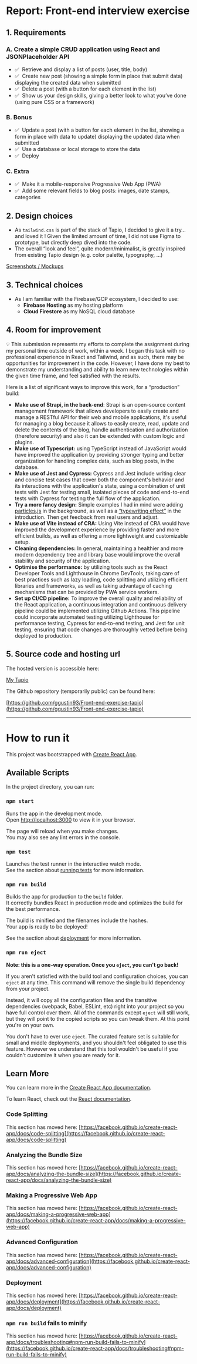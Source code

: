 # Report: Front-end interview exercise

## 1. Requirements

### A. Create a simple CRUD application using React and JSONPlaceholder API

- ✅  Retrieve and display a list of posts (user, title, body)
- ✅  Create new post (showing a simple form in place that submit data) displaying
the created data when submitted
- ✅  Delete a post (with a button for each element in the list)
- ✅  Show us your design skills, giving a better look to what you’ve done (using
pure CSS or a framework)

### B. Bonus

- ✅  Update a post (with a button for each element in the list, showing a form in place with data to update) displaying the updated data when submitted
- ✅  Use a database or local storage to store the data
- ✅  Deploy

### C. Extra

- ✅  Make it a mobile-responsive Progressive Web App (PWA)
- ✅  Add some relevant fields to blog posts: images, date stamps, categories

## 2. Design choices

- As `tailwind.css` is part of the stack of Tapio, I decided to give it a try…and loved it ! Given the limited amount of time, I did not use Figma to prototype, but directly deep dived into the code.
- The overall “look and feel”, quite modern/minimalist, is greatly inspired from existing Tapio design (e.g. color palette, typography, …)

[Screenshots / Mockups](https://www.notion.so/4d33c8fa2ba541cd9232a8e327ac891d)

## 3. Technical choices

- As I am familiar with the Firebase/GCP ecosystem, I decided to use:
    - **Firebase Hosting** as my hosting platform
    - **Cloud Firestore** as my NoSQL cloud database

## 4. Room for improvement

<aside>
💡 This submission represents my efforts to complete the assignment during my personal time outside of work, within a week. I began this task with no professional experience in React and Tailwind, and as such, there may be opportunities for improvement in the code. However, I have done my best to demonstrate my understanding and ability to learn new technologies within the given time frame, and feel satisfied with the results.

</aside>

Here is a list of significant ways to improve this work, for a “production” build: 

- **Make use of Strapi, in the back-end**: Strapi is an open-source content management framework that allows developers to easily create and manage a RESTful API for their web and mobile applications, it's useful for managing a blog because it allows to easily create, read, update and delete the contents of the blog, handle authentication and authorization (therefore security) and also it can be extended with custom logic and plugins.
- **Make use of Typescript:** using TypeScript instead of JavaScript would have improved the application by providing stronger typing and better organization for handling complex data, such as blog posts, in the database.
- **Make use of Jest and Cypress:** Cypress and Jest include writing clear and concise test cases that cover both the component's behavior and its interactions with the application's state, using a combination of unit tests with Jest for testing small, isolated pieces of code and end-to-end tests with Cypress for testing the full flow of the application.
- **Try a more fancy design:** Simple examples I had in mind were adding [particles.js](https://vincentgarreau.com/particles.js/) in the background, as well as a [“typewriting effect”](https://www.npmjs.com/package/typewriter-effect) in the introduction. Then get feedback from real users and adjust.
- **Make use of Vite instead of CRA:** Using Vite instead of CRA would have improved the development experience by providing faster and more efficient builds, as well as offering a more lightweight and customizable setup.
- **Cleaning dependencies:** In general, maintaining a healthier and more modern dependency tree and library base would improve the overall stability and security of the application.
- **Optimise the performance:** by utilizing tools such as the React Developer Tools and Lighthouse in Chrome DevTools, taking care of best practices such as lazy loading, code splitting and utilizing efficient libraries and frameworks, as well as taking advantage of caching mechanisms that can be provided by PWA service workers.
- **Set up CI/CD pipeline:** To improve the overall quality and reliability of the React application, a continuous integration and continuous delivery pipeline could be implemented utilizing Github Actions. This pipeline could incorporate automated testing utilizing Lighthouse for performance testing, Cypress for end-to-end testing, and Jest for unit testing, ensuring that code changes are thoroughly vetted before being deployed to production.

## 5. Source code and hosting url

The hosted version is accessible here:

[My Tapio](https://my-tapio-assignment.web.app/)

The Github repository (temporarily public) can be found here:

[https://github.com/ggustin93/Front-end-exercise-tapio](https://github.com/ggustin93/Front-end-exercise-tapio)

---

# How to run it

This project was bootstrapped with [Create React App](https://github.com/facebook/create-react-app).

## Available Scripts

In the project directory, you can run:

### `npm start`

Runs the app in the development mode.\
Open [http://localhost:3000](http://localhost:3000) to view it in your browser.

The page will reload when you make changes.\
You may also see any lint errors in the console.

### `npm test`

Launches the test runner in the interactive watch mode.\
See the section about [running tests](https://facebook.github.io/create-react-app/docs/running-tests) for more information.

### `npm run build`

Builds the app for production to the `build` folder.\
It correctly bundles React in production mode and optimizes the build for the best performance.

The build is minified and the filenames include the hashes.\
Your app is ready to be deployed!

See the section about [deployment](https://facebook.github.io/create-react-app/docs/deployment) for more information.

### `npm run eject`

**Note: this is a one-way operation. Once you `eject`, you can't go back!**

If you aren't satisfied with the build tool and configuration choices, you can `eject` at any time. This command will remove the single build dependency from your project.

Instead, it will copy all the configuration files and the transitive dependencies (webpack, Babel, ESLint, etc) right into your project so you have full control over them. All of the commands except `eject` will still work, but they will point to the copied scripts so you can tweak them. At this point you're on your own.

You don't have to ever use `eject`. The curated feature set is suitable for small and middle deployments, and you shouldn't feel obligated to use this feature. However we understand that this tool wouldn't be useful if you couldn't customize it when you are ready for it.

## Learn More

You can learn more in the [Create React App documentation](https://facebook.github.io/create-react-app/docs/getting-started).

To learn React, check out the [React documentation](https://reactjs.org/).

### Code Splitting

This section has moved here: [https://facebook.github.io/create-react-app/docs/code-splitting](https://facebook.github.io/create-react-app/docs/code-splitting)

### Analyzing the Bundle Size

This section has moved here: [https://facebook.github.io/create-react-app/docs/analyzing-the-bundle-size](https://facebook.github.io/create-react-app/docs/analyzing-the-bundle-size)

### Making a Progressive Web App

This section has moved here: [https://facebook.github.io/create-react-app/docs/making-a-progressive-web-app](https://facebook.github.io/create-react-app/docs/making-a-progressive-web-app)

### Advanced Configuration

This section has moved here: [https://facebook.github.io/create-react-app/docs/advanced-configuration](https://facebook.github.io/create-react-app/docs/advanced-configuration)

### Deployment

This section has moved here: [https://facebook.github.io/create-react-app/docs/deployment](https://facebook.github.io/create-react-app/docs/deployment)

### `npm run build` fails to minify

This section has moved here: [https://facebook.github.io/create-react-app/docs/troubleshooting#npm-run-build-fails-to-minify](https://facebook.github.io/create-react-app/docs/troubleshooting#npm-run-build-fails-to-minify)
